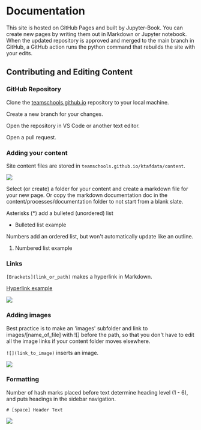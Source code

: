 # Documentation

This site is hosted on GitHub Pages and built by Jupyter-Book. You can create new pages by writing them out in Markdown or Jupyter notebook. When the updated repository is approved and merged to the main branch in GitHub, a GitHub action runs the python command that rebuilds the site with your edits.

## Contributing and Editing Content

### GitHub Repository

Clone the [teamschools.github.io](https://github.com/TEAMSchools/teamschools.github.io) repository to your local machine.

Create a new branch for your changes.

Open the repository in VS Code or another text editor.

Open a pull request.

### Adding your content

Site content files are stored in ```teamschools.github.io/ktafdata/content```.
    
![](images/doc_1.png) 

Select (or create) a folder for your content and create a markdown file for your new page. Or copy the markdown documentation doc in the content/processes/documentation folder to not start from a blank slate.

Asterisks (*) add a bulleted (unordered) list

* Bulleted list example

Numbers add an ordered list, but won't automatically update like an outline.

1. Numbered list example

### Links

```[Brackets](link_or_path)``` makes a hyperlink in Markdown.

[Hyperlink example](https://www.youtube.com/watch?v=dQw4w9WgXcQ)

![](images/doc_4.png) 

### Adding images

Best practice is to make an 'images' subfolder and link to images/[name_of_file] with ![] before the path, so that you don't have to edit all the image links if your content folder moves elsewhere.

```![](link_to_image)``` inserts an image.

![](images/doc_3.png) 

### Formatting

Number of hash marks placed before text determine heading level (1 - 6), and puts headings in the sidebar navigation.

```# [space] Header Text```

![](images/doc_2.png) 



